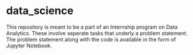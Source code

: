 # data_science
This repository is meant to be a part of an Internship program on Data Analytics.
 These involve seperate tasks that underly a problem statement. 
 The problem statement along with the code is available in the form of Jupyter Notebook.
